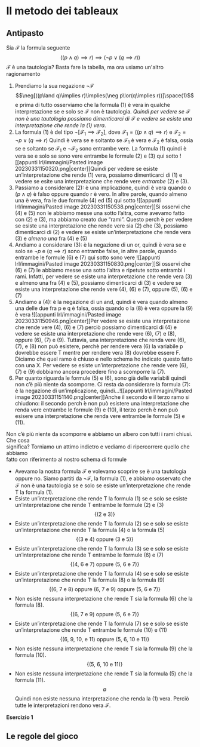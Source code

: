 
# Il metodo dei tableaux

## Antipasto

Sia $\mathcal F$ la formula seguente
$$((p\land q)\implies r)\implies(\neg p\lor(q\implies r))$$
$\mathcal F$ è una tautologia? Basta fare la tabella, ma ora usiamo un'altro ragionamento

1. Prendiamo la sua negazione $\neg\mathcal F$ $$\neg[((p\land q)\implies r)\implies(\neg p\lor(q\implies r))]\space(1)$$e prima di tutto osserviamo che la formula (1) è vera in qualche interpretazione se e solo se $\mathcal F$ non è tautologia. _Quindi per vedere se $\mathcal F$ non è una tautologia possiamo dimenticarci di $\mathcal F$ e vedere se esiste una interpretazione che rende la (1) vera_.
2. La formula (1) è del tipo $\neg[\mathcal F_1\implies\mathcal F_2]$, dove $\mathcal F_1=((p\land q)\implies r)$ e $\mathcal F_2=\neg p\lor(q\implies r)$ Quindi è vera se e soltanto se $\mathcal F_1$ è vera e $\mathcal F_2$ è falsa, ossia se e soltanto se $\mathcal F_1$ e $\neg\mathcal F_2$ sono entrambe vere. La formula (1) quindi è vera se e solo se sono vere entrambe le formule (2) e (3) qui sotto ![[appunti lrl/immagini/Pasted image 20230331150320.png|center]]Quindi per vedere se esiste un’interpretazione che rende (1) vera, possiamo dimenticarci di (1) e vedere se esite una interpretazione che rende vere _entrambe_ (2) e (3).
3. Passiamo a considerare (2): è una implicazione, quindi è vera quando o $(p \land q)$ è falso oppure quando r è vero. In altre parole, quando almeno una è vera, fra le due formule (4) ed (5) qui sotto ![[appunti lrl/immagini/Pasted image 20230331150538.png|center]]Si osservi che (4) e (5) non le abbiamo messe una sotto l’altra, come avevamo fatto con (2) e (3), ma abbiamo creato due “rami”. Questo perch ́e per vedere se esiste una interpretazione che rende vere sia (2) che (3), possiamo dimenticarci di (2) e vedere se esiste un’interpretazione che rende vera (3) e _almeno una_ fra (4) e (5)
4. Andiamo a considerare (3): è la negazione di un or, quindi è vera se e solo se $\neg p$ e $(q\implies r)$ sono entrambe false, in altre parole, quando entrambe le formule (6) e (7) qui sotto sono vere ![[appunti lrl/immagini/Pasted image 20230331150830.png|center]]Si osservi che (6) e (7) le abbiamo messe una sotto l’altra e ripetute sotto entrambi i rami. Infatti, per vedere se esiste una interpretazione che rende vera (3) e almeno una fra (4) e (5), possiamo dimenticarci di (3) e vedere se esiste una interpretazione che rende vere (4), (6) e (7), oppure (5), (6) e (7)
5. Andiamo a (4): è la negazione di un and, quindi è vera quando almeno una delle due fra p e q è falsa, ossia quando o la (8) è vera oppure la (9) è vera ![[appunti lrl/immagini/Pasted image 20230331150946.png|center]]Per vedere se esiste una interpretazione che rende vere (4), (6) e (7) perciò possiamo dimenticarci di (4) e vedere se esiste una interpretazione che rende vere (6), (7) e (8), oppure (6), (7) e (9). Tuttavia, una interpretazione che renda vere (6), (7), e (8) non può esistere, perchè per rendere vera (6) la variabile p dovrebbe essere T mentre per rendere vera (8) dovrebbe essere F. Diciamo che quel ramo è chiuso e nello schema ho indicato questo fatto con una X. Per vedere se esiste un’interpretazione che rende vere (6), (7) e (9) dobbiamo ancora procedere fino a scomporre la (7).
6. Per quanto riguarda le formule (5) e (6), sono già delle variabili quindi non c’è più niente da scomporre. Ci resta da considerare la formula (7): è la negazione di un’implicazione, quindi...![[appunti lrl/immagini/Pasted image 20230331151140.png|center]]Anche il secondo e il terzo ramo si chiudono: il secondo perch ́e non può esistere una interpretazione che renda vere entrambe le formule (9) e (10), il terzo perch ́è non può esisere una interpretazione che renda vere entrambe le formule (5) e (11).

Non c’è più niente da scomporre e abbiamo un albero con tutti i rami chiusi. Che cosa  
significa? Torniamo un attimo indietro e vediamo di ripercorrere quello che abbiamo  
fatto con riferimento al nostro schema di formule

- Avevamo la nostra formula $\mathcal F$ e volevamo scoprire se è una tautologia oppure no. Siamo partiti da $\neg\mathcal F$, la formula (1), e abbiamo osservato che $\mathcal F$ non è una tautologia se e solo se esiste un’interpretazione che rende T la formula (1).
- Esiste un’interpretazione che rende T la formula (1) se e solo se esiste un’interpretazione che rende T entrambe le formule (2) e (3) $$\{(\text{2 e 3})\}$$
- Esiste un’interpretazione che rende T la formula (2) se e solo se esiste un’interpretazione che rende T la formula (4) o la formula (5) $$\{\text{(3 e 4) oppure (3 e 5)}\}$$
- Esiste un’interpretazione che rende T la formula (3) se e solo se esiste un’interpretazione che rende T entrambe le formule (6) e (7)
$$\{\text{(4, 6 e 7) oppure (5, 6 e 7)}\} $$ 
- Esiste un’interpretazione che rende T la formula (4) se e solo se esiste un’interpretazione che rende T la formula (8) o la formula (9)  
$$\{\text{(6, 7 e 8) oppure (6, 7 e 9) oppure (5, 6 e 7)}\}$$
- Non esiste nessuna interpretazione che rende T sia la formula (6) che la formula (8).  
$$\{\text{(6, 7 e 9) oppure (5, 6 e 7)}\}$$  
- Esiste un’interpretazione che rende T la formula (7) se e solo se esiste un’interpretazione che rende T entrambe le formule (10) e (11)  
$$\{\text{(6, 9, 10, e 11) oppure (5, 6, 10 e 11)}\}$$  
- Non esiste nessuna interpretazione che rende T sia la formula (9) che la formula (10).  
$$\{\text{(5, 6, 10 e 11)}\}$$  
- Non esiste nessuna interpretazione che rende T sia la formula (5) che la formula (11).$$\emptyset$$
Quindi non esiste nessuna interpretazione che renda la (1) vera. Perciò tutte le interpretazioni rendono vera $\mathcal F$.

**Esercizio 1**

## Le regole del gioco

